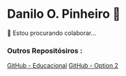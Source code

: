 # Danilo O. Pinheiro 👋
👯 Estou procurando colaborar...

### Outros Repositósiros :
  [GitHub - Educacional](https://github.com/DaniloOP1381521)
  [GitHub - Option 2](https://github.com/DanilloPro)

<!--
## Meu [Portfólio](https://dop-s.github.io/)

<!--## My [Portfolio](https://dop-s.github.io/index-en.html)


<!--**DaniloOPinheiro/DaniloOPinheiro** is a ✨ _special_ ✨ repository because its `README.md` (this file) appears on your GitHub profile.

<!--Here are some ideas to get you started:

- 🔭 I’m currently working on ...
- 🌱 I’m currently learning ...
- 👯 I’m looking to collaborate on ...
- 🤔 I’m looking for help with ...
- 💬 Ask me about ...
- 📫 How to reach me: ...
- 😄 Pronouns: ...
- ⚡ Fun fact: ...
-->
